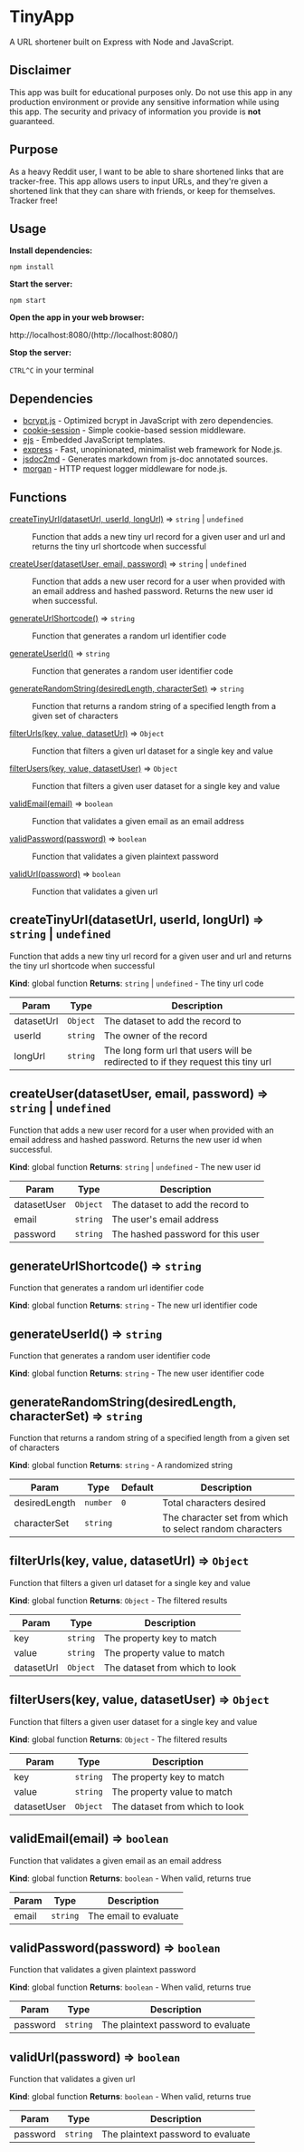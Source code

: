 # TinyApp

A URL shortener built on Express with Node and JavaScript.


## Disclaimer

This app was built for educational purposes only. Do not use this app in any production environment or provide any sensitive information while using this app. The security and privacy of information you provide is **not** guaranteed.


## Purpose

As a heavy Reddit user, I want to be able to share shortened links that are tracker-free. This app allows users to input URLs, and they're given a shortened link that they can share with friends, or keep for themselves. Tracker free!


## Usage

**Install dependencies:**

`npm install`

**Start the server:**

`npm start`

**Open the app in your web browser:**

http://localhost:8080/(http://localhost:8080/)

**Stop the server:**

`CTRL^C` in your terminal


## Dependencies

* [bcrypt.js](https://github.com/dcodeIO/bcrypt.js) - Optimized bcrypt in JavaScript with zero dependencies.
* [cookie-session](https://github.com/expressjs/cookie-session) - Simple cookie-based session middleware.
* [ejs](https://github.com/mde/ejs) - Embedded JavaScript templates.
* [express](https://github.com/expressjs/express) - Fast, unopinionated, minimalist web framework for Node.js.
* [jsdoc2md](https://github.com/jsdoc2md) - Generates markdown from js-doc annotated sources.
* [morgan](https://github.com/expressjs/morgan) - HTTP request logger middleware for node.js.


## Functions

<dl>
<dt><a href="#createTinyUrl">createTinyUrl(datasetUrl, userId, longUrl)</a> ⇒ <code>string</code> | <code>undefined</code></dt>
<dd><p>Function that adds a new tiny url record for a given user and url
and returns the tiny url shortcode when successful</p>
</dd>
<dt><a href="#createUser">createUser(datasetUser, email, password)</a> ⇒ <code>string</code> | <code>undefined</code></dt>
<dd><p>Function that adds a new user record for a user when provided
with an email address and hashed password. Returns the new user id
when successful.</p>
</dd>
<dt><a href="#generateUrlShortcode">generateUrlShortcode()</a> ⇒ <code>string</code></dt>
<dd><p>Function that generates a random url identifier code</p>
</dd>
<dt><a href="#generateUserId">generateUserId()</a> ⇒ <code>string</code></dt>
<dd><p>Function that generates a random user identifier code</p>
</dd>
<dt><a href="#generateRandomString">generateRandomString(desiredLength, characterSet)</a> ⇒ <code>string</code></dt>
<dd><p>Function that returns a random string of a specified length from a
given set of characters</p>
</dd>
<dt><a href="#filterUrls">filterUrls(key, value, datasetUrl)</a> ⇒ <code>Object</code></dt>
<dd><p>Function that filters a given url dataset for a single key and value</p>
</dd>
<dt><a href="#filterUsers">filterUsers(key, value, datasetUser)</a> ⇒ <code>Object</code></dt>
<dd><p>Function that filters a given user dataset for a single key and value</p>
</dd>
<dt><a href="#validEmail">validEmail(email)</a> ⇒ <code>boolean</code></dt>
<dd><p>Function that validates a given email as an email address</p>
</dd>
<dt><a href="#validPassword">validPassword(password)</a> ⇒ <code>boolean</code></dt>
<dd><p>Function that validates a given plaintext password</p>
</dd>
<dt><a href="#validUrl">validUrl(password)</a> ⇒ <code>boolean</code></dt>
<dd><p>Function that validates a given url</p>
</dd>
</dl>

<a name="createTinyUrl"></a>

## createTinyUrl(datasetUrl, userId, longUrl) ⇒ <code>string</code> \| <code>undefined</code>
Function that adds a new tiny url record for a given user and url
and returns the tiny url shortcode when successful

**Kind**: global function
**Returns**: <code>string</code> \| <code>undefined</code> - The tiny url code

| Param | Type | Description |
| --- | --- | --- |
| datasetUrl | <code>Object</code> | The dataset to add the record to |
| userId | <code>string</code> | The owner of the record |
| longUrl | <code>string</code> | The long form url that users will be redirected to if they request this tiny url |

<a name="createUser"></a>

## createUser(datasetUser, email, password) ⇒ <code>string</code> \| <code>undefined</code>
Function that adds a new user record for a user when provided
with an email address and hashed password. Returns the new user id
when successful.

**Kind**: global function
**Returns**: <code>string</code> \| <code>undefined</code> - The new user id

| Param | Type | Description |
| --- | --- | --- |
| datasetUser | <code>Object</code> | The dataset to add the record to |
| email | <code>string</code> | The user's email address |
| password | <code>string</code> | The hashed password for this user |

<a name="generateUrlShortcode"></a>

## generateUrlShortcode() ⇒ <code>string</code>
Function that generates a random url identifier code

**Kind**: global function
**Returns**: <code>string</code> - The new url identifier code
<a name="generateUserId"></a>

## generateUserId() ⇒ <code>string</code>
Function that generates a random user identifier code

**Kind**: global function
**Returns**: <code>string</code> - The new user identifier code
<a name="generateRandomString"></a>

## generateRandomString(desiredLength, characterSet) ⇒ <code>string</code>
Function that returns a random string of a specified length from a
given set of characters

**Kind**: global function
**Returns**: <code>string</code> - A randomized string

| Param | Type | Default | Description |
| --- | --- | --- | --- |
| desiredLength | <code>number</code> | <code>0</code> | Total characters desired |
| characterSet | <code>string</code> |  | The character set from which to select random characters |

<a name="filterUrls"></a>

## filterUrls(key, value, datasetUrl) ⇒ <code>Object</code>
Function that filters a given url dataset for a single key and value

**Kind**: global function
**Returns**: <code>Object</code> - The filtered results

| Param | Type | Description |
| --- | --- | --- |
| key | <code>string</code> | The property key to match |
| value | <code>string</code> | The property value to match |
| datasetUrl | <code>Object</code> | The dataset from which to look |

<a name="filterUsers"></a>

## filterUsers(key, value, datasetUser) ⇒ <code>Object</code>
Function that filters a given user dataset for a single key and value

**Kind**: global function
**Returns**: <code>Object</code> - The filtered results

| Param | Type | Description |
| --- | --- | --- |
| key | <code>string</code> | The property key to match |
| value | <code>string</code> | The property value to match |
| datasetUser | <code>Object</code> | The dataset from which to look |

<a name="validEmail"></a>

## validEmail(email) ⇒ <code>boolean</code>
Function that validates a given email as an email address

**Kind**: global function
**Returns**: <code>boolean</code> - When valid, returns true

| Param | Type | Description |
| --- | --- | --- |
| email | <code>string</code> | The email to evaluate |

<a name="validPassword"></a>

## validPassword(password) ⇒ <code>boolean</code>
Function that validates a given plaintext password

**Kind**: global function
**Returns**: <code>boolean</code> - When valid, returns true

| Param | Type | Description |
| --- | --- | --- |
| password | <code>string</code> | The plaintext password to evaluate |

<a name="validUrl"></a>

## validUrl(password) ⇒ <code>boolean</code>
Function that validates a given url

**Kind**: global function
**Returns**: <code>boolean</code> - When valid, returns true

| Param | Type | Description |
| --- | --- | --- |
| password | <code>string</code> | The plaintext password to evaluate |
